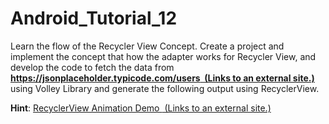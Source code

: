 # Android_Tutorial_12
<p>
Learn the flow of the Recycler View Concept. Create a project and implement the concept that how the adapter works for Recycler View, and develop the code to fetch the data from 
 <strong> 
   <a href="https://jsonplaceholder.typicode.com/users" class="external" target="_blank" rel="noreferrer noopener">
     <span>https://jsonplaceholder.typicode.com/users</span>
     <span aria-hidden="true" class="ui-icon ui-icon-extlink ui-icon-inline" title="Links to an external site."></span>
     <span class="screenreader-only">&nbsp;(Links to an external site.)</span>
   </a>
  </strong> 
  using Volley Library and generate the following output using RecyclerView.
</p>
<p>
  <strong>Hint</strong>: 
  <a href="https://proandroiddev.com/enter-animation-using-recyclerview-and-layoutanimation-part-1-list-75a874a5d213" class="external" target="_blank" rel="noreferrer noopener">
    <span>RecyclerView Animation Demo </span>
    <span aria-hidden="true" class="ui-icon ui-icon-extlink ui-icon-inline" title="Links to an external site."></span>
    <span class="screenreader-only">&nbsp;(Links to an external site.)</span>
  </a>
</p>
